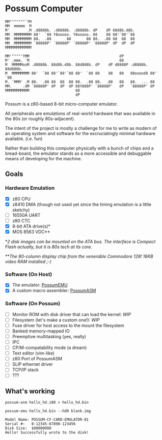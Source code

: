 # Possum Computer

```                                     
MM"""""""`YM                                                               
MM  mmmmm  M                                                               
M'        .M .d8888b. .d8888b. .d8888b. dP    dP 88d8b.d8b.                
MM  MMMMMMMM 88'  `88 Y8ooooo. Y8ooooo. 88    88 88'`88'`88                
MM  MMMMMMMM 88.  .88       88       88 88.  .88 88  88  88                
MM  MMMMMMMM `88888P' `88888P' `88888P' `88888P' dP  dP  dP                
MMMMMMMMMMMM                                                               
                                                                           
MM'""""'YMM                                         dP                     
M' .mmm. `M                                         88                     
M  MMMMMooM .d8888b. 88d8b.d8b. 88d888b. dP    dP d8888P .d8888b. 88d888b. 
M  MMMMMMMM 88'  `88 88'`88'`88 88'  `88 88    88   88   88ooood8 88'  `88 
M. `MMM' .M 88.  .88 88  88  88 88.  .88 88.  .88   88   88.  ... 88       
MM.     .dM `88888P' dP  dP  dP 88Y888P' `88888P'   dP   `88888P' dP       
MMMMMMMMMMM                     88                                         
                                dP                                            
```

Possum is a z80-based 8-bit micro-computer emulator.

All peripherals are emulations of real-world hardware
that was available in the 80s (or roughly 80s-adjacent).

The intent of the project is mostly a challenge for me to
write as modern of an operating system and software for
the excruciatingly minimal hardware available. (i.e. fun)

Rather than building this computer physically with a bunch
of chips and a bread-board, the emulator stands as a more
accessible and debuggable means of developing for the
machine.

## Goals

### Hardware Emulation
 
- [X] z80 CPU
- [X] z8410 DMA (though not used yet since the timing emulation is a little sketchy)
- [ ] 16550A UART
- [ ] z80 CTC
- [X] 8-bit ATA drive(s)*
- [X] MOS 8563 VDC**

\**2 disk images can be mounted on the ATA bus.
The interface is Compact Flash actually, but it is 80s tech at its core.*

\*\**The 80-column display chip from the venerable Commodore 128!
16KB video RAM installed ;-)*

### Software (On Host)

- [X] The emulator: [PossumEMU](./emu)
- [X] A custom macro assembler: [PossumASM](./asm)

### Software (On Possum)

- [ ] Monitor ROM with disk driver that can load the kernel: *WIP*
- [ ] Filesystem (let's make a custom one!): *WIP*
- [ ] Fuse driver for host access to the mount the filesystem
- [ ] Banked memory-mapped IO
- [ ] Preemptive multitasking (yes, really)
- [ ] IPC
- [ ] CP/M-compatability mode (a dream)
- [ ] Text editor (vim-like)
- [ ] z80 Port of PossumASM
- [ ] SLIP ethernet driver
- [ ] TCP/IP stack
- [ ] ???

## What's working

```
possum-asm hello_hd.z80 > hello_hd.bin

possum-emu hello_hd.bin --hd0 blank.img
```

```
Model Name:	POSSUM-CF-CARD-EMULATOR-01
Serial #:	0-12345-67890-123456
Disk Size:	$00000080
Hello! Successfully wrote to the disk!
```
